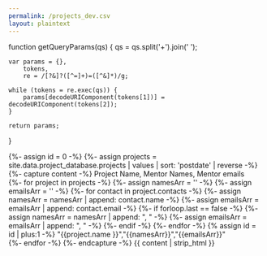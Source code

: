 ```yaml
---
permalink: /projects_dev.csv
layout: plaintext
---
```

function getQueryParams(qs) {
    qs = qs.split('+').join(' ');

    var params = {},
        tokens,
        re = /[?&]?([^=]+)=([^&]*)/g;

    while (tokens = re.exec(qs)) {
        params[decodeURIComponent(tokens[1])] = decodeURIComponent(tokens[2]);
    }

    return params;
}

{%- assign id = 0 -%}
{%- assign projects = site.data.project_database.projects | values | sort: 'postdate' | reverse -%}
{%- capture content -%}
Project Name, Mentor Names, Mentor emails
<br>
{%- for project in projects -%}
  {%- assign namesArr = '' -%}
  {%- assign emailsArr = '' -%}
  {%- for contact in project.contacts -%}
    {%- assign namesArr = namesArr | append: contact.name -%}
    {%- assign emailsArr = emailsArr | append: contact.email -%}
    {%- if forloop.last == false -%}
       {%- assign namesArr = namesArr | append: ", " -%}
       {%- assign emailsArr = emailsArr | append: ", " -%}
    {%- endif -%}
  {%- endfor -%}
{% assign id = id | plus:1 -%}
\"{{project.name }}\",\"{{namesArr}}\",\"{{emailsArr}}\"
<br>
{%- endfor -%}
{%- endcapture -%}
{{ content | strip_html }}
